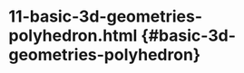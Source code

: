 # 11-basic-3d-geometries-polyhedron.html {#basic-3d-geometries-polyhedron}

<Example filename="11-basic-3d-geometries-polyhedron" />
